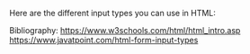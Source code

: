 Here are the different input types you can use in HTML:

<!-- <input type="button"> Defines a simple push button, which can be programmed to perform a task on an event.
<input type="checkbox"> Defines checkboxes which allow select multiple options form.
<input type="color"> Defines checkboxes which allow select multiple options form.
<input type="date"> Defines an input field for selection of date.
<input type="datetime-local"> Defines an input field for entering a date without a time zone.
<input type="email"> Defines an input field for entering an email address.
<input type="file"> Defines to select the file from device storage.
<input type="hidden"> Defines a hidden field let web developers include data that cannot be seen or modified by users when a form is submitted.
<input type="image"> Defines a graphical submit button.
<input type="month"> Defines a control with month and year, without a time zone.
<input type="number"> Defines an input field to enter a number.
<input type="password"> Defines a one-line password input field.
<input type="radio"> Defines a radio button which allows selecting one option.
<input type="range"> Define a range control (like a slider control).
<input type="reset"> Defines a reset button to reset all values in the form.
<input type="search"> Defines a single line text field for entering a search string.
<input type="submit"> Defines a submit button to submit the form to the server.
<input type="tel"> Defines an input field for entering the telephone number.
<input type="text"> 	Defines a one-line text input field.
<input type="time"> Define a control for entering a time (no time zone).
<input type="url"> Defines a field for entering URL.
<input type="week"> Defines a field to enter the date with week-year, without a time zone. -->

Bibliography: 
https://www.w3schools.com/html/html_intro.asp
https://www.javatpoint.com/html-form-input-types